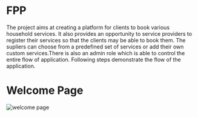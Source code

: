# FPP
The project aims at creating a platform for clients to book various household services. It also provides an opportunity to service providers to
register their services so that the clients may be able to book them. The supliers can choose from a predefined set of services or add their own
custom services.There is also an admin role which is able to control the entire flow of application. Following steps demonstrate the flow of the application.
# Welcome Page
![welcome page](kaustubhkmr/FPP/Images/frontpage1.png)


